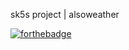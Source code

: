 sk5s project | alsoweather

[![forthebadge](https://forthebadge.com/images/badges/built-with-love.svg)](https://www.sk5s.cyou/)

